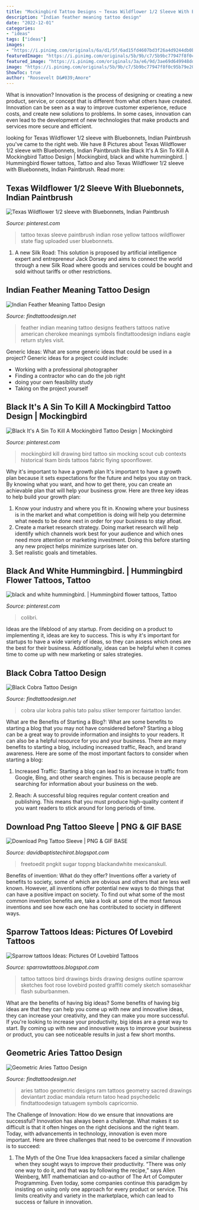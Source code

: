 ```yaml
---
title: "Mockingbird Tattoo Designs ~ Texas Wildflower 1/2 Sleeve With Bluebonnets, Indian Paintbrush"
description: "Indian feather meaning tattoo design"
date: "2022-12-01"
categories:
- "ideas"
tags: ["ideas"]
images:
- "https://i.pinimg.com/originals/6a/d1/5f/6ad15fd4607bd3f26a4d9244db0be1f6.jpg"
featuredImage: "https://i.pinimg.com/originals/5b/9b/c7/5b9bc77947f8f0c95b79e20f3d94c3b0.jpg"
featured_image: "https://i.pinimg.com/originals/3a/e6/9d/3ae69d649948dd8c8ebba6e7d04bbbcc.jpg"
image: "https://i.pinimg.com/originals/5b/9b/c7/5b9bc77947f8f0c95b79e20f3d94c3b0.jpg"
ShowToc: true
author: "Roosevelt D&#039;Amore"
---
```



What is innovation?
Innovation is the process of designing or creating a new product, service, or concept that is different from what others have created. Innovation can be seen as a way to improve customer experience, reduce costs, and create new solutions to problems. In some cases, innovation can even lead to the development of new technologies that make products and services more secure and efficient.

	

		
looking for Texas Wildflower 1/2 sleeve with Bluebonnets, Indian Paintbrush you've came to the right web. We have 8 Pictures about Texas Wildflower 1/2 sleeve with Bluebonnets, Indian Paintbrush like Black It&#039;s A Sin To Kill A Mockingbird Tattoo Design | Mockingbird, black and white hummingbird. | Hummingbird flower tattoos, Tattoo and also Texas Wildflower 1/2 sleeve with Bluebonnets, Indian Paintbrush. Read more:
		
    
## Texas Wildflower 1/2 Sleeve With Bluebonnets, Indian Paintbrush

<img loading=lazy src="https://i.pinimg.com/originals/5b/9b/c7/5b9bc77947f8f0c95b79e20f3d94c3b0.jpg" onerror="this.onerror=null;this.src='https://tse2.mm.bing.net/th?id=OIP.SoAmu78umodduMVJEhQKCAHaNR&amp;pid=15.1';" alt="Texas Wildflower 1/2 sleeve with Bluebonnets, Indian Paintbrush">

_Source: pinterest.com_

>tattoo texas sleeve paintbrush indian rose yellow tattoos wildflower state flag uploaded user bluebonnets. 

	

1. A new Silk Road: This solution is proposed by artificial intelligence expert and entrepreneur Jack Dorsey and aims to connect the world through a new Silk Road where goods and services could be bought and sold without tariffs or other restrictions.

    
## Indian Feather Meaning Tattoo Design

<img loading=lazy src="https://findtattoodesign.net/storage/7863/indian-feather-meaning.jpg" onerror="this.onerror=null;this.src='https://tse1.mm.bing.net/th?id=OIP.K7aY-cnsK7xGLCYwW-VjjQHaHa&amp;pid=15.1';" alt="Indian Feather Meaning Tattoo Design">

_Source: findtattoodesign.net_

>feather indian meaning tattoo designs feathers tattoos native american cherokee meanings symbols findtattoodesign indians eagle return styles visit. 

	

Generic Ideas: What are some generic ideas that could be used in a project?
Generic ideas for a project could include: 
- Working with a professional photographer 
- Finding a contractor who can do the job right 
- doing your own feasibility study 
- Taking on the project yourself

    
## Black It&#039;s A Sin To Kill A Mockingbird Tattoo Design | Mockingbird

<img loading=lazy src="https://i.pinimg.com/originals/3a/e6/9d/3ae69d649948dd8c8ebba6e7d04bbbcc.jpg" onerror="this.onerror=null;this.src='https://tse2.mm.bing.net/th?id=OIP.6UcWlNGTJ6hGbBVHB3nMbAAAAA&amp;pid=15.1';" alt="Black It&#039;s A Sin To Kill A Mockingbird Tattoo Design | Mockingbird">

_Source: pinterest.com_

>mockingbird kill drawing bird tattoo sin mocking scout cub contexts historical tkam birds tattoos fabric flying spoonflower. 

	

Why it's important to have a growth plan
It's important to have a growth plan because it sets expectations for the future and helps you stay on track. By knowing what you want, and how to get there, you can create an achievable plan that will help your business grow. Here are three key ideas to help build your growth plan: 
1. Know your industry and where you fit in. Knowing where your business is in the market and what competition is doing will help you determine what needs to be done next in order for your business to stay afloat. 
2. Create a market research strategy. Doing market research will help identify which channels work best for your audience and which ones need more attention or marketing investment. Doing this before starting any new project helps minimize surprises later on. 
3. Set realistic goals and timetables.

    
## Black And White Hummingbird. | Hummingbird Flower Tattoos, Tattoo

<img loading=lazy src="https://i.pinimg.com/originals/6a/d1/5f/6ad15fd4607bd3f26a4d9244db0be1f6.jpg" onerror="this.onerror=null;this.src='https://tse2.mm.bing.net/th?id=OIP.uEgtnp1iRMUgbEdI9qhIggHaNv&amp;pid=15.1';" alt="black and white hummingbird. | Hummingbird flower tattoos, Tattoo">

_Source: pinterest.com_

>colibri. 

	

Ideas are the lifeblood of any startup. From deciding on a product to implementing it, ideas are key to success. This is why it's important for startups to have a wide variety of ideas, so they can assess which ones are the best for their business. Additionally, ideas can be helpful when it comes time to come up with new marketing or sales strategies.

    
## Black Cobra Tattoo Design

<img loading=lazy src="https://findtattoodesign.net/storage/7235/black-cobra.jpg" onerror="this.onerror=null;this.src='https://tse1.mm.bing.net/th?id=OIP.SSF1WOwzbXoa1eXvKGRsKAAAAA&amp;pid=15.1';" alt="Black Cobra Tattoo Design">

_Source: findtattoodesign.net_

>cobra ular kobra pahis tato palsu stiker temporer fairtattoo lander. 

	

What are the Benefits of Starting a Blog?: What are some benefits to starting a blog that you may not have considered before?
Starting a blog can be a great way to provide information and insights to your readers. It can also be a helpful resource for you and your business. There are many benefits to starting a blog, including increased traffic, Reach, and brand awareness. Here are some of the most important factors to consider when starting a blog: 
1. Increased Traffic: Starting a blog can lead to an increase in traffic from Google, Bing, and other search engines. This is because people are searching for information about your business on the web. 

2. Reach: A successful blog requires regular content creation and publishing. This means that you must produce high-quality content if you want readers to stick around for long periods of time.

    
## Download Png Tattoo Sleeve | PNG &amp; GIF BASE

<img loading=lazy src="https://www.pngkit.com/png/full/388-3885366_tattoo-freetoedit-full-tattoo-sleeve-drawings.png" onerror="this.onerror=null;this.src='https://tse2.mm.bing.net/th?id=OIP.AdqLPBxg-eDWIAHO_VThJgAAAA&amp;pid=15.1';" alt="Download Png Tattoo Sleeve | PNG &amp; GIF BASE">

_Source: davidbaptistechirot.blogspot.com_

>freetoedit pngkit sugar toppng blackandwhite mexicanskull. 

	

Benefits of invention: What do they offer?
Inventions offer a variety of benefits to society, some of which are obvious and others that are less well known. However, all inventions offer potential new ways to do things that can have a positive impact on society. To find out what some of the most common invention benefits are, take a look at some of the most famous inventions and see how each one has contributed to society in different ways.

    
## Sparrow Tattoos Ideas: Pictures Of Lovebird Tattoos

<img loading=lazy src="http://2.bp.blogspot.com/-FR7vXsOQ3E4/UQOqwuOhv8I/AAAAAAAAAlI/MSG8ahhomzI/s1600/love_bird6_tattoo.jpg" onerror="this.onerror=null;this.src='https://tse3.mm.bing.net/th?id=OIP.z-wAERhE1XKsnkubcGgO6wHaHa&amp;pid=15.1';" alt="Sparrow tattoos Ideas: Pictures Of Lovebird Tattoos">

_Source: sparrowtattoos.blogspot.com_

>tattoo tattoos bird drawings birds drawing designs outline sparrow sketches foot rose lovebird posted graffiti comely sketch somasekhar flash suburbanmen. 

	

What are the benefits of having big ideas?
Some benefits of having big ideas are that they can help you come up with new and innovative ideas, they can increase your creativity, and they can make you more successful. If you're looking to increase your productivity, big ideas are a great way to start. By coming up with new and innovative ways to improve your business or product, you can see noticeable results in just a few short months.

    
## Geometric Aries Tattoo Design

<img loading=lazy src="https://findtattoodesign.net/storage/7689/geometric-aries.jpg" onerror="this.onerror=null;this.src='https://tse1.mm.bing.net/th?id=OIP.qBWAdLBAxdf9FqV-wG5N8wHaHa&amp;pid=15.1';" alt="Geometric Aries Tattoo Design">

_Source: findtattoodesign.net_

>aries tattoo geometric designs ram tattoos geometry sacred drawings deviantart zodiac mandala return tatoo head psychedelic findtattoodesign tatuagem symbols capricornio. 

	

The Challenge of Innovation: How do we ensure that innovations are successful?
Innovation has always been a challenge. What makes it so difficult is that it often hinges on the right decisions and the right team. Today, with advancements in technology, innovation is even more important. Here are three challenges that need to be overcome if innovation is to succeed:
1. The Myth of the One True Idea
 knapsackers faced a similar challenge when they sought ways to improve their productivity. “There was only one way to do it, and that was by following the recipe,” says Allen Weinberg, MIT mathematician and co-author of The Art of Computer Programming. Even today, some companies continue this paradigm by insisting on using only one approach for every product or service. This limits creativity and variety in the marketplace, which can lead to success or failure in innovation.


